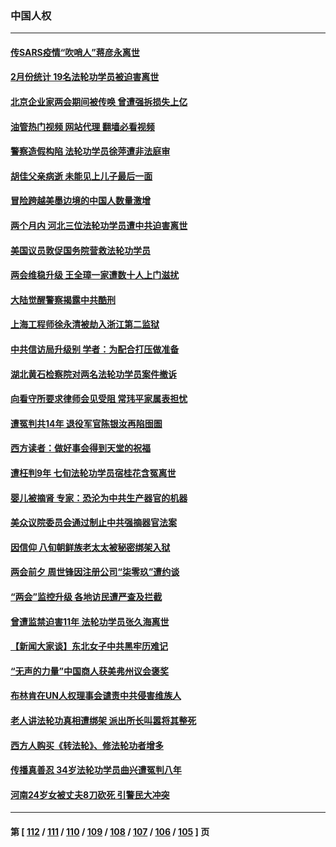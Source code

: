 ### 中国人权
---
#### [传SARS疫情“吹哨人”蒋彦永离世](../../pages/ncid278/n13949222.md?03150045) 
#### [2月份统计 19名法轮功学员被迫害离世](../../pages/ncid278/n13947335.md?03150045) 
#### [北京企业家两会期间被传唤 曾遭强拆损失上亿](../../pages/ncid278/n13947896.md?03150045) 
#### [油管热门视频 网站代理 翻墙必看视频](http://138.2.39.72:81/youtube.html?epic-marker?03150045)
#### [警察造假构陷 法轮功学员徐萍遭非法庭审](../../pages/ncid278/n13946469.md?03150045) 
#### [胡佳父亲病逝 未能见上儿子最后一面](../../pages/ncid278/n13947415.md?03150045) 
#### [冒险跨越美墨边境的中国人数量激增](../../pages/ncid278/n13946742.md?03150045) 
#### [两个月内 河北三位法轮功学员遭中共迫害离世](../../pages/ncid278/n13945856.md?03150045) 
#### [美国议员敦促国务院营救法轮功学员](../../pages/ncid278/n13945791.md?03150045) 
#### [两会维稳升级 王全璋一家遭数十人上门滋扰](../../pages/ncid278/n13946416.md?03150045) 
#### [大陆觉醒警察揭露中共酷刑](../../pages/ncid278/n13937616.md?03150045) 
#### [上海工程师徐永清被劫入浙江第二监狱](../../pages/ncid278/n13945041.md?03150045) 
#### [中共信访局升级别 学者：为配合打压做准备](../../pages/ncid278/n13945602.md?03150045) 
#### [湖北黄石检察院对两名法轮功学员案件撤诉](../../pages/ncid278/n13944382.md?03150045) 
#### [向看守所要求律师会见受阻 常玮平家属表担忧](../../pages/ncid278/n13944719.md?03150045) 
#### [遭冤判共14年 退役军官陈银汝再陷囹圄](../../pages/ncid278/n13943569.md?03150045) 
#### [西方读者：做好事会得到天堂的祝福](../../pages/ncid278/n13943151.md?03150045) 
#### [遭枉判9年 七旬法轮功学员宿桂花含冤离世](../../pages/ncid278/n13943708.md?03150045) 
#### [婴儿被摘肾 专家：恐沦为中共生产器官的机器](../../pages/ncid278/n13944074.md?03150045) 
#### [美众议院委员会通过制止中共强摘器官法案](../../pages/ncid278/n13943637.md?03150045) 
#### [因信仰 八旬朝鲜族老太太被秘密绑架入狱](../../pages/ncid278/n13942333.md?03150045) 
#### [两会前夕 周世锋因注册公司“柒零玖”遭约谈](../../pages/ncid278/n13942894.md?03150045) 
#### [“两会”监控升级 各地访民遭严查及拦截](../../pages/ncid278/n13942702.md?03150045) 
#### [曾遭监禁迫害11年 法轮功学员张久海离世](../../pages/ncid278/n13941569.md?03150045) 
#### [【新闻大家谈】东北女子中共黑牢历难记](../../pages/ncid278/n13942450.md?03150045) 
#### [“无声的力量”中国商人获美弗州议会褒奖](../../pages/ncid278/n13941208.md?03150045) 
#### [布林肯在UN人权理事会谴责中共侵害维族人](../../pages/ncid278/n13941841.md?03150045) 
#### [老人讲法轮功真相遭绑架 派出所长叫嚣将其整死](../../pages/ncid278/n13939553.md?03150045) 
#### [西方人购买《转法轮》、修法轮功者增多](../../pages/ncid278/n13939369.md?03150045) 
#### [传播真善忍 34岁法轮功学员曲兴遭冤判八年](../../pages/ncid278/n13939536.md?03150045) 
#### [河南24岁女被丈夫8刀砍死 引警民大冲突](../../pages/ncid278/n13939491.md?03150045) 

---
#### 第 [ [112](./112.md?03150045) / [111](./111.md?03150045) / [110](./110.md?03150045) / [109](./109.md?03150045) / [108](./108.md?03150045) / [107](./107.md?03150045) / [106](./106.md?03150045) / [105](./105.md?03150045) ] 页
